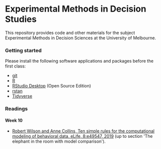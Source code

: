 # Experimental Methods in Decision Studies
This repository provides code and other materials for the subject Experimental Methods in Decision Sciences at the University of Melbourne.

### Getting started
Please install the following software applications and packages before the first class:
* [git](https://git-scm.com)
* [R](https://www.r-project.org)
* [RStudio Desktop](https://www.rstudio.com/products/rstudio/) (Open Source Edition)
* [rstan](https://github.com/stan-dev/rstan/wiki/RStan-Getting-Started)
* [Tidyverse](https://www.tidyverse.org)

### Readings

#### Week 10
* [Robert Wilson and Anne Collins, Ten simple rules for the computational modeling of behavioral data, eLife, 8:e49547, 2019](https://elifesciences.org/articles/49547) (up to section 'The elephant in the room with model comparison').
